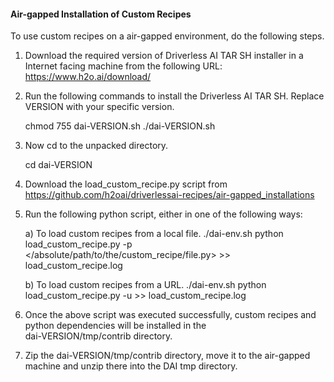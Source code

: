 #### **Air-gapped Installation of Custom Recipes**

To use custom recipes on a air-gapped environment, do the following steps.

1) Download the required version of Driverless AI TAR SH installer in a Internet facing machine from the following URL: 
    https://www.h2o.ai/download/

2) Run the following commands to install the Driverless AI TAR SH. Replace VERSION with your specific version.

    chmod 755 dai-VERSION.sh
    ./dai-VERSION.sh
    
3) Now cd to the unpacked directory.

    cd dai-VERSION

3) Download the load_custom_recipe.py script from https://github.com/h2oai/driverlessai-recipes/air-gapped_installations

4) Run the following python script, either in one of the following ways:

    a) To load custom recipes from a local file.
        ./dai-env.sh python load_custom_recipe.py -p </absolute/path/to/the/custom_recipe/file.py> >> load_custom_recipe.log
    
    b) To load custom recipes from a URL.
        ./dai-env.sh python load_custom_recipe.py -u <URL> >> load_custom_recipe.log
            
5) Once the above script was executed successfully, custom recipes and python dependencies will be installed in the  
        dai-VERSION/tmp/contrib directory.            
    
6) Zip the dai-VERSION/tmp/contrib directory, move it to the air-gapped machine and unzip there into the DAI tmp directory.